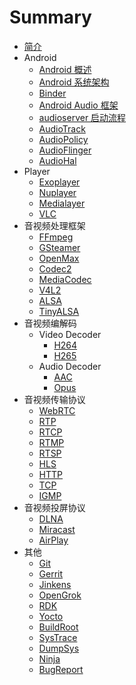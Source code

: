 # Summary

* [简介](README.md)
* Android
    * [Android 概述](doc/andriod/android_overview.md)
    * [Android 系统架构](doc/andriod/android_system_architecture.md)
    * [Binder](doc/andriod/Binder.md)
    * [Android Audio 框架](doc/andriod/Audio.md)
    * [audioserver 启动流程](doc/andriod/audioserver.md)
    * [AudioTrack](doc/andriod/AudioTrack.md)
    * [AudioPolicy](doc/andriod/AudioPolicy.md)
    * [AudioFlinger](doc/andriod/AudioFlinger.md)
    * [AudioHal](doc/andriod/AudioHal.md)
* Player
    * [Exoplayer](doc/player/ExoPlayer.md)
    * [Nuplayer](doc/player/NuPlayer.md)
    * [Medialayer](doc/player/MediaPlayer.md)
    * [VLC](doc/player/VLC.md)
* 音视频处理框架
    * [FFmpeg](doc/framework/FFmpeg.md)
    * [GSteamer](doc/framework/GSteamer.md)
    * [OpenMax](doc/framework/OpenMax.md)
    * [Codec2](doc/framework/Codec2.md)
    * [MediaCodec](doc/framework/MediaCodec.md)
    * [V4L2](doc/framework/V4L2.md)
    * [ALSA](doc/framework/ALSA.md)
    * [TinyALSA](doc/framework/TinyALSA.md)
* 音视频编解码
    * Video Decoder
        * [H264](doc/codec/video/H264.md)
        * [H265](doc/codec/video/H265.md)
    * Audio Decoder
        * [AAC](doc/codec/audio/AAC.md)
        * [Opus](doc/codec/audio/Opus.md)
* 音视频传输协议
    * [WebRTC](doc/transfer_protocol/WebRTC.md)
    * [RTP](doc/transfer_protocol/RTP.md)
    * [RTCP](doc/transfer_protocol/RTCP.md)
    * [RTMP](doc/transfer_protocol/RTMP.md)
    * [RTSP](doc/transfer_protocol/RTSP.md)
    * [HLS](doc/transfer_protocol/HLS.md)
    * [HTTP](doc/transfer_protocol/HTTP.md)
    * [TCP](doc/transfer_protocol/TCP.md)
    * [IGMP](doc/transfer_protocol/IGMP.md)
* 音视频投屏协议
    * [DLNA](doc/cast_screen/DLNA.md)
    * [Miracast](doc/cast_screen/Miracast.md)
    * [AirPlay](doc/cast_screen/AirPlay.md)
* 其他
    * [Git](doc/other/Git.md)
    * [Gerrit](doc/other/Gerrit.md)
    * [Jinkens](doc/other/Jinken.md)
    * [OpenGrok](doc/other/OpenGrok.md)
    * [RDK](doc/other/RDK.md)
    * [Yocto](doc/other/Yocto.md)
    * [BuildRoot](doc/other/BuildRoot.md)
    * [SysTrace](doc/other/SysTrace.md)
    * [DumpSys](doc/other/DumpSys.md)
    * [Ninja](doc/other/Ninja.md)
    * [BugReport](doc/other/BugReport.md)

